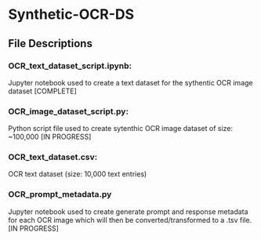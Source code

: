 # Synthetic-OCR-DS

## File Descriptions
### OCR_text_dataset_script.ipynb: 
Jupyter notebook used to create a text dataset for the sythentic OCR image dataset [COMPLETE]

### OCR_image_dataset_script.py: 
Python script file used to create sytenthic OCR image dataset of size: ~100,000 [IN PROGRESS]

### OCR_text_dataset.csv: 
OCR text dataset (size: 10,000 text entries)

### OCR_prompt_metadata.py 
Jupyter notebook used to create generate prompt and response metadata for each OCR image which will then be converted/transformed to a .tsv file. [IN PROGRESS]
